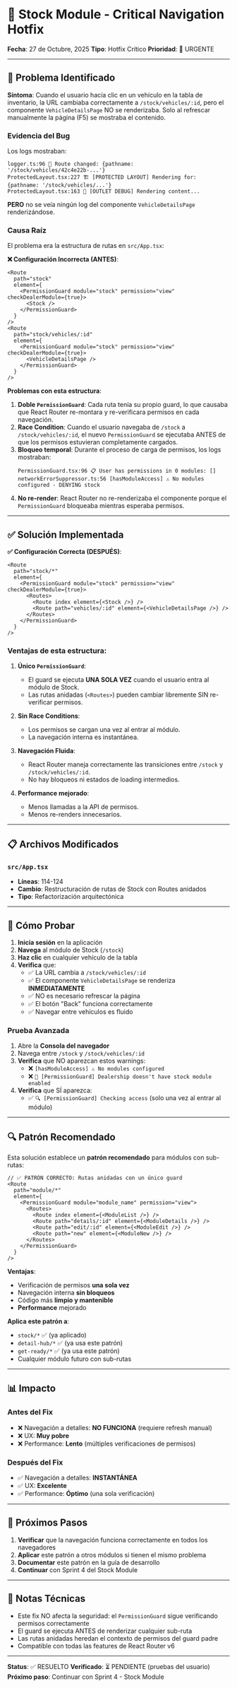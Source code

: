 # 🚨 Stock Module - Critical Navigation Hotfix

**Fecha**: 27 de Octubre, 2025
**Tipo**: Hotfix Crítico
**Prioridad**: 🔴 URGENTE

---

## 🐛 Problema Identificado

**Síntoma**: Cuando el usuario hacía clic en un vehículo en la tabla de inventario, la URL cambiaba correctamente a `/stock/vehicles/:id`, pero el componente `VehicleDetailsPage` NO se renderizaba. Solo al refrescar manualmente la página (F5) se mostraba el contenido.

### Evidencia del Bug

Los logs mostraban:
```
logger.ts:96 🔀 Route changed: {pathname: '/stock/vehicles/42c4e22b-...'}
ProtectedLayout.tsx:227 🏗️ [PROTECTED LAYOUT] Rendering for: {pathname: '/stock/vehicles/...'}
ProtectedLayout.tsx:163 🎯 [OUTLET DEBUG] Rendering content...
```

**PERO** no se veía ningún log del componente `VehicleDetailsPage` renderizándose.

### Causa Raíz

El problema era la estructura de rutas en `src/App.tsx`:

**❌ Configuración Incorrecta (ANTES)**:
```tsx
<Route
  path="stock"
  element={
    <PermissionGuard module="stock" permission="view" checkDealerModule={true}>
      <Stock />
    </PermissionGuard>
  }
/>
<Route
  path="stock/vehicles/:id"
  element={
    <PermissionGuard module="stock" permission="view" checkDealerModule={true}>
      <VehicleDetailsPage />
    </PermissionGuard>
  }
/>
```

**Problemas con esta estructura**:
1. **Doble `PermissionGuard`**: Cada ruta tenía su propio guard, lo que causaba que React Router re-montara y re-verificara permisos en cada navegación.
2. **Race Condition**: Cuando el usuario navegaba de `/stock` a `/stock/vehicles/:id`, el nuevo `PermissionGuard` se ejecutaba ANTES de que los permisos estuvieran completamente cargados.
3. **Bloqueo temporal**: Durante el proceso de carga de permisos, los logs mostraban:
   ```
   PermissionGuard.tsx:96 📋 User has permissions in 0 modules: []
   networkErrorSuppressor.ts:56 [hasModuleAccess] ⚠️ No modules configured - DENYING stock
   ```
4. **No re-render**: React Router no re-renderizaba el componente porque el `PermissionGuard` bloqueaba mientras esperaba permisos.

---

## ✅ Solución Implementada

**✅ Configuración Correcta (DESPUÉS)**:
```tsx
<Route
  path="stock/*"
  element={
    <PermissionGuard module="stock" permission="view" checkDealerModule={true}>
      <Routes>
        <Route index element={<Stock />} />
        <Route path="vehicles/:id" element={<VehicleDetailsPage />} />
      </Routes>
    </PermissionGuard>
  }
/>
```

### Ventajas de esta estructura:

1. **Único `PermissionGuard`**:
   - El guard se ejecuta **UNA SOLA VEZ** cuando el usuario entra al módulo de Stock.
   - Las rutas anidadas (`<Routes>`) pueden cambiar libremente SIN re-verificar permisos.

2. **Sin Race Conditions**:
   - Los permisos se cargan una vez al entrar al módulo.
   - La navegación interna es instantánea.

3. **Navegación Fluida**:
   - React Router maneja correctamente las transiciones entre `/stock` y `/stock/vehicles/:id`.
   - No hay bloqueos ni estados de loading intermedios.

4. **Performance mejorado**:
   - Menos llamadas a la API de permisos.
   - Menos re-renders innecesarios.

---

## 📋 Archivos Modificados

### `src/App.tsx`
- **Líneas**: 114-124
- **Cambio**: Restructuración de rutas de Stock con Routes anidados
- **Tipo**: Refactorización arquitectónica

---

## 🧪 Cómo Probar

1. **Inicia sesión** en la aplicación
2. **Navega** al módulo de Stock (`/stock`)
3. **Haz clic** en cualquier vehículo de la tabla
4. **Verifica** que:
   - ✅ La URL cambia a `/stock/vehicles/:id`
   - ✅ El componente `VehicleDetailsPage` se renderiza **INMEDIATAMENTE**
   - ✅ NO es necesario refrescar la página
   - ✅ El botón "Back" funciona correctamente
   - ✅ Navegar entre vehículos es fluido

### Prueba Avanzada

1. Abre la **Consola del navegador**
2. Navega entre `/stock` y `/stock/vehicles/:id`
3. **Verifica** que NO aparezcan estos warnings:
   - ❌ `[hasModuleAccess] ⚠️ No modules configured`
   - ❌ `🚫 [PermissionGuard] Dealership doesn't have stock module enabled`
4. **Verifica** que SÍ aparezca:
   - ✅ `🔍 [PermissionGuard] Checking access` (solo una vez al entrar al módulo)

---

## 🔍 Patrón Recomendado

Esta solución establece un **patrón recomendado** para módulos con sub-rutas:

```tsx
// ✅ PATRÓN CORRECTO: Rutas anidadas con un único guard
<Route
  path="module/*"
  element={
    <PermissionGuard module="module_name" permission="view">
      <Routes>
        <Route index element={<ModuleList />} />
        <Route path="details/:id" element={<ModuleDetails />} />
        <Route path="edit/:id" element={<ModuleEdit />} />
        <Route path="new" element={<ModuleNew />} />
      </Routes>
    </PermissionGuard>
  }
/>
```

**Ventajas**:
- Verificación de permisos **una sola vez**
- Navegación interna **sin bloqueos**
- Código más **limpio y mantenible**
- **Performance** mejorado

**Aplica este patrón a**:
- `stock/*` ✅ (ya aplicado)
- `detail-hub/*` ✅ (ya usa este patrón)
- `get-ready/*` ✅ (ya usa este patrón)
- Cualquier módulo futuro con sub-rutas

---

## 📊 Impacto

### Antes del Fix
- ❌ Navegación a detalles: **NO FUNCIONA** (requiere refresh manual)
- ❌ UX: **Muy pobre**
- ❌ Performance: **Lento** (múltiples verificaciones de permisos)

### Después del Fix
- ✅ Navegación a detalles: **INSTANTÁNEA**
- ✅ UX: **Excelente**
- ✅ Performance: **Óptimo** (una sola verificación)

---

## 🎯 Próximos Pasos

1. **Verificar** que la navegación funciona correctamente en todos los navegadores
2. **Aplicar** este patrón a otros módulos si tienen el mismo problema
3. **Documentar** este patrón en la guía de desarrollo
4. **Continuar** con Sprint 4 del Stock Module

---

## 📝 Notas Técnicas

- Este fix NO afecta la seguridad: el `PermissionGuard` sigue verificando permisos correctamente
- El guard se ejecuta ANTES de renderizar cualquier sub-ruta
- Las rutas anidadas heredan el contexto de permisos del guard padre
- Compatible con todas las features de React Router v6

---

**Status**: ✅ RESUELTO
**Verificado**: ⏳ PENDIENTE (pruebas del usuario)
**Próximo paso**: Continuar con Sprint 4 - Stock Module
